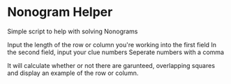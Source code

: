 # Nonogram Helper
Simple script to help with solving Nonograms

Input the length of the row or column you're working into the first field
In the second field, input your clue numbers
Seperate numbers with a comma

It will calculate whether or not there are garunteed, overlapping squares and display an example of the row or column.
